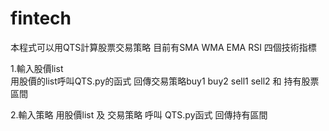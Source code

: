 # fintech
本程式可以用QTS計算股票交易策略
目前有SMA WMA EMA RSI 四個技術指標

1.輸入股價list \
用股價的list呼叫QTS.py的函式 
回傳交易策略buy1 buy2 sell1 sell2 和 持有股票區間

2.輸入策略
用股價list 及 交易策略 呼叫 QTS.py函式
回傳持有區間
